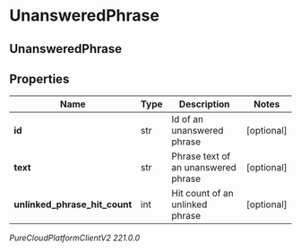 # UnansweredPhrase

## UnansweredPhrase

## Properties

|Name | Type | Description | Notes|
|------------ | ------------- | ------------- | -------------|
| **id** | str | Id of an unanswered phrase | [optional] |
| **text** | str | Phrase text of an unanswered phrase | [optional] |
| **unlinked_phrase_hit_count** | int | Hit count of an unlinked phrase | [optional] |



_PureCloudPlatformClientV2 221.0.0_
